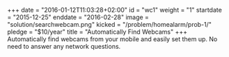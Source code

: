 +++
date = "2016-01-12T11:03:28+02:00"
id = "wc1"
weight = "1"
startdate = "2015-12-25"
enddate = "2016-02-28"
image = "solution/searchwebcam.png"
kicked = "/problem/homealarm/prob-1/"
pledge = "$10/year"
title = "Automatically Find Webcams"
+++
Automatically find webcams from your mobile and easily set them up. No need to answer any network questions.
